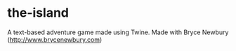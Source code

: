# the-island
A text-based adventure game made using Twine. Made with Bryce Newbury (http://www.brycenewbury.com)
